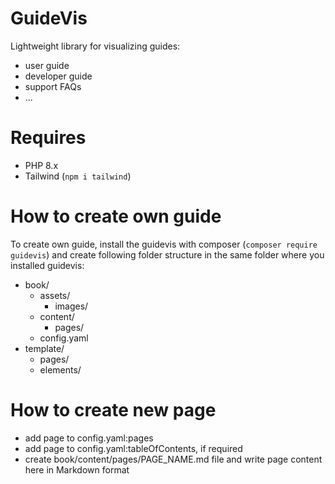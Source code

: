 # GuideVis

Lightweight library for visualizing guides:

  * user guide
  * developer guide
  * support FAQs
  * ...

# Requires

  * PHP 8.x
  * Tailwind (`npm i tailwind`)

# How to create own guide

To create own guide, install the guidevis with composer (`composer require guidevis`) and create following folder structure in the same folder where you installed guidevis:

  * book/
    * assets/
      * images/
    * content/
      * pages/
    * config.yaml
  * template/
    * pages/
    * elements/

# How to create new page

  * add page to config.yaml:pages
  * add page to config.yaml:tableOfContents, if required
  * create book/content/pages/PAGE_NAME.md file and write page content here in Markdown format